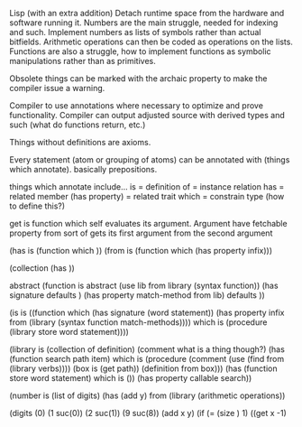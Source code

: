 Lisp (with an extra addition)
Detach runtime space from the hardware and software running it.
Numbers are the main struggle, needed for indexing and such. Implement numbers
as lists of symbols rather than actual bitfields. Arithmetic operations can then
be coded as operations on the lists.
Functions are also a struggle, how to implement functions as symbolic manipulations
rather than as primitives.

Obsolete things can be marked with the archaic property to make the compiler issue a warning.

Compiler to use annotations where necessary to optimize and prove functionality.
Compiler can output adjusted source with derived types and such (what do
  functions return, etc.)

Things without definitions are axioms.

Every statement (atom or grouping of atoms) can be annotated with
  (things which annotate). basically prepositions.

things which annotate include...
is = definition
of = instance relation
has = related member
(has property) = related trait
which = constrain type (how to define this?)

get is function which self evaluates its argument. Argument have fetchable property
from sort of gets its first argument from the second argument

(has is (function which ))
(from is (function which
           (has property infix)))

(collection
  (has ))

abstract
(function is abstract
  (use lib from library (syntax function))
  (has signature defaults )
  (has property match-method from lib)
    defaults ))

(is is ((function which
          (has signature (word statement))
          (has property infix from (library (syntax function match-methods)))) which is
  (procedure (library store word statement))))

(library is (collection of definition)    (comment what is a thing though?)
  (has (function search path item) which is
    (procedure (comment (use (find from (library verbs))))
               (box is (get path))
               (definition from box)))
  (has (function store word statement) which is
    ())
  (has property callable search))

(number is (list of digits)
  (has (add y) from (library (arithmetic operations))

(digits
  (0)
  (1 suc(0))
  (2 suc(1))
  (9 suc(8))
(add x y)
  (if (= (size ) 1)
      ((get x -1)
